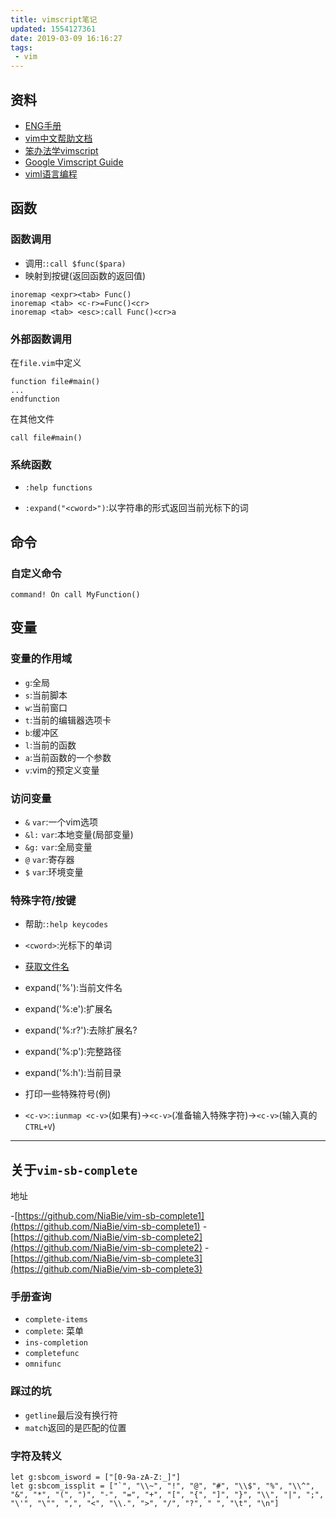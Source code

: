 ```yaml
---
title: vimscript笔记
updated: 1554127361
date: 2019-03-09 16:16:27
tags:
 - vim
---
```


## 资料

- [ENG手册](http://vimdoc.sourceforge.net/htmldoc/autocmd.html#VimEnter)
- [vim中文帮助文档](http://vimcdoc.sourceforge.net/doc/usr_41.html)
- [笨办法学vimscript](http://learnvimscriptthehardway.onefloweroneworld.com/)
- [Google Vimscript Guide](https://google.github.io/styleguide/vimscriptfull.xml#Functions)
- [viml语言编程](http://lymslive.top/book/vimllearn/vm.cgi?p=content)

## 函数

### 函数调用

- 调用:`:call $func($para)`
- 映射到按键(返回函数的返回值)

```vim
inoremap <expr><tab> Func()
inoremap <tab> <c-r>=Func()<cr>
inoremap <tab> <esc>:call Func()<cr>a
```

### 外部函数调用

在`file.vim`中定义

```vim
function file#main()
...
endfunction
```

在其他文件

```vim
call file#main()
```

### 系统函数

- `:help functions`

- `:expand("<cword>")`:以字符串的形式返回当前光标下的词

## 命令

### 自定义命令

```vim
command! On call MyFunction()
```

## 变量

### 变量的作用域

- `g`:全局
- `s`:当前脚本
- `w`:当前窗口
- `t`:当前的编辑器选项卡
- `b`:缓冲区
- `l`:当前的函数
- `a`:当前函数的一个参数
- `v`:vim的预定义变量

### 访问变量

- `&` `var`:一个vim选项
- `&l:` `var`:本地变量(局部变量)
- `&g:` `var`:全局变量
- `@` `var`:寄存器
- `$` `var`:环境变量

### 特殊字符/按键

- 帮助:`:help keycodes`

- `<cword>`:光标下的单词
- [获取文件名](http://www.bagualu.net/wordpress/archives/2279)
 - expand('%'):当前文件名
 - expand('%:e'):扩展名
 - expand('%:r?'):去除扩展名?
 - expand('%:p'):完整路径
 - expand('%:h'):当前目录

- 打印一些特殊符号(例)
 - `<c-v>`:`:iunmap <c-v>`(如果有)$\to$`<c-v>`(准备输入特殊字符)$\to$`<c-v>`(输入真的`CTRL+V`)

 ---

## 关于`vim-sb-complete`

地址

-[https://github.com/NiaBie/vim-sb-complete1](https://github.com/NiaBie/vim-sb-complete1)
-[https://github.com/NiaBie/vim-sb-complete2](https://github.com/NiaBie/vim-sb-complete2)
-[https://github.com/NiaBie/vim-sb-complete3](https://github.com/NiaBie/vim-sb-complete3)

### 手册查询

- `complete-items`
- `complete`: 菜单
- `ins-completion`
 - `completefunc`
 - `omnifunc`

### 踩过的坑

- `getline`最后没有换行符
- `match`返回的是匹配的位置

### 字符及转义

```
let g:sbcom_isword = ["[0-9a-zA-Z:_]"]
let g:sbcom_issplit = ["`", "\\~", "!", "@", "#", "\\$", "%", "\\^", "&", "*", "(", ")", "-", "=", "+", "[", "{", "]", "}", "\\", "|", ";", "\'", "\"", ",", "<", "\\.", ">", "/", "?", " ", "\t", "\n"]

```
